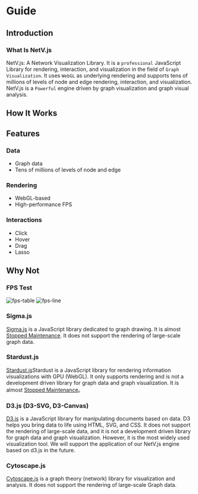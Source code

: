 # Guide

## Introduction

### What Is NetV.js

NetV.js: A Network Visualization Library.
It is a `professional` JavaScript Library for rendering, interaction, and visualization in the field of `Graph Visualization`.
It uses `WebGL` as underlying rendering and supports tens of millions of levels of node and edge rendering, interaction, and visualization.
NetV.js is a `Powerful` engine driven by graph visualization and graph visual analysis.

## How It Works

## Features

### Data

-   Graph data
-   Tens of millions of levels of node and edge

### Rendering

-   WebGL-based
-   High-performance FPS

### Interactions

-   Click
-   Hover
-   Drag
-   Lasso

<!-- ### 布局

-   多种图布局支持
-   服务器端计算

### 可视化

-   可视化组件

### 可视分析

-   可视分析套件 -->

## Why Not

### FPS Test

<img :src="$withBase('/fps-table.jpg')" alt="fps-table">
<img :src="$withBase('/fps-line.jpg')" alt="fps-line">

### Sigma.js

[Sigma.js](http://sigmajs.org/) is a JavaScript library dedicated to graph drawing. It is almost [Stopped Maintenance](https://github.com/jacomyal/sigma.js/releases/). It does not support the rendering of large-scale graph data.

### Stardust.js

[Stardust.js](https://stardustjs.github.io/)Stardust is a JavaScript library for rendering information visualizations with GPU (WebGL).
It only supports rendering and is not a development driven library for graph data and graph visualization.
It is almost [Stopped Maintenance](https://github.com/stardustjs/)。

### D3.js (D3-SVG, D3-Canvas)

[D3.js](https://d3js.org/) is a JavaScript library for manipulating documents based on data. D3 helps you bring data to life using HTML, SVG, and CSS.
It does not support the rendering of large-scale data, and it is not a development driven library for graph data and graph visualization.
However, it is the most widely used visualization tool. We will support the application of our NetV.js engine based on d3.js in the future.

### Cytoscape.js

[Cytoscape.js](https://js.cytoscape.org/) is a graph theory (network) library for visualization and analysis.
It does not support the rendering of large-scale Graph data.
